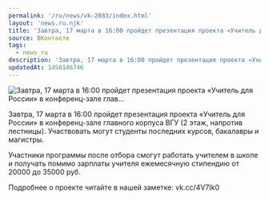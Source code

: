 ```yaml
---
permalink: '/ru/news/vk-2883/index.html'
layout: 'news.ru.njk'
title: 'Завтра, 17 марта в 16:00 пройдет презентация проекта «Учитель для России» в конференц-зале глав'
source: ВКонтакте
tags:
  - news_ru
description: 'Завтра, 17 марта в 16:00 пройдет презентация проекта «Учитель для России» в конференц-зале глав…'
updatedAt: 1458146746
---
```

![Завтра, 17 марта в 16:00 пройдет презентация проекта «Учитель для России» в конференц-зале глав…](https://sun9-28.userapi.com/impf/c633316/v633316605/1c271/POWDMnxQwhs.jpg?size=960x720&quality=96&proxy=1&sign=a755977d8ae8446c6e39034f614b73d3&c_uniq_tag=CFdOlWadt9OS_JW4eq-26BhYDaD-bjWopmelRjHPlBQ&type=album)

Завтра, 17 марта в 16:00 пройдет презентация проекта «Учитель для России» в конференц-зале главного корпуса ВГУ (2 этаж, напротив лестницы). Участвовать могут студенты последних курсов, бакалавры и магистры.

Участники программы после отбора смогут работать учителем в школе и получать помимо зарплаты учителя ежемесячную стипендию от 20000 до 35000 руб.

Подробнее о проекте читайте в нашей заметке: vk.cc/4V7Ik0
